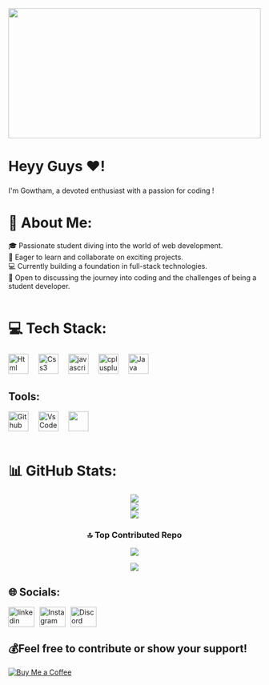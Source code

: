 <img src="https://github.com/GowthamXeno/StudyX/assets/101506428/6d768d42-03ef-4941-a6da-f88b356766a0" height = "260" width = "100%"/>

<h1 align="left">Heyy Guys ❤!</h1>

###

<p align="left">I'm Gowtham, a devoted enthusiast with a passion for coding !</p>

###

# 💫 About Me:
🎓 Passionate student diving into the world of web development.<br>🚀 Eager to learn and collaborate on exciting projects.<br>💻 Currently building a foundation in full-stack technologies.<br>🌟 Open to discussing the journey into coding and the challenges of being a student developer.<br><br>

# 💻 Tech Stack:
###

<div align="left">
  <img src="https://github.com/GowthamXeno/StudyX/assets/101506428/21975c52-f5b5-4d16-ac20-ade6d15f6139" height="40" alt="Html"  />
  <img width="12" />
  <img src="https://github.com/GowthamXeno/StudyX/assets/101506428/c68718f4-0feb-4e76-8412-352a79b6f134" height="40" alt="Css3"  />
  <img width="12" />
   <img src="https://github.com/GowthamXeno/StudyX/assets/101506428/ac27deb2-42fc-4c0a-ada6-c1c33e4d7cfc" height="40" alt="javascript"  />
  <img width="12" />
  <img src="https://github.com/GowthamXeno/StudyX/assets/101506428/4fd02533-45c8-43ae-bea3-2d868fa8a1cb" height="40" alt="cplusplus"  />
  <img width="12" />
  <img src="https://github.com/GowthamXeno/StudyX/assets/101506428/0599fce7-e00d-4dfe-afe4-6d15684df010" height="40" alt="Java"  />
  <img width="12" />
</div>

## Tools:
<div align="left">
    <img src="https://github.com/GowthamXeno/StudyX/assets/101506428/903d41d4-79a9-471e-8649-56cc4b1c265b" height="40" alt="Github"  />
  <img width="12" />
    <img src="https://github.com/GowthamXeno/StudyX/assets/101506428/d35f874c-131c-46e1-8dd4-ae786d1a9eee" height="40" alt="VsCode"  />
  <img width="12" />
    <img src="" height="40" alt=""  />
  <img width="12" />
  <br>
  <br>
</div>

# 📊 GitHub Stats:
<div align="center">
  
![](https://github-readme-stats.vercel.app/api?username=GowthamXeno&theme=gotham&hide_border=false&include_all_commits=true&count_private=true)<br/>
![](https://github-readme-streak-stats.herokuapp.com/?user=GowthamXeno&theme=gotham&hide_border=false)<br/>
![](https://github-readme-stats.vercel.app/api/top-langs/?username=GowthamXeno&theme=gotham&hide_border=false&include_all_commits=true&count_private=true&layout=compact)

### 🔝 Top Contributed Repo
![](https://github-contributor-stats.vercel.app/api?username=GowthamXeno&limit=5&theme=dark&combine_all_yearly_contributions=true)
</div>
<div align="center">
<a href="https://visitcount.itsvg.in">
  <img src="https://visitcount.itsvg.in/api?id=GowthamXeno&label=Profile%20Views&pretty=true" />
</a>
</div>

## 🌐 Socials:
<div align="left" style="display: flex; gap: 10px;">
  <a href="https://www.linkedin.com/in/gowtham-m-75973a22a/" target="_blank">
    <img src="https://github.com/GowthamXeno/StudyX/assets/101506428/06111dae-3ed1-416f-a0a3-f95616cb0c9f" width="52" height="40" alt="linkedin logo"  />
  </a>
  <a href="https://www.instagram.com/gowthamxeno" target="_blank">
    <img src="https://github.com/GowthamXeno/StudyX/assets/101506428/7a38624c-a160-4c37-b41d-14fcb8b9aa92" width="52" height="40" alt="Instagram"  />
  </a>
   <a href="https://discord.gg/https://discord.gg/aVx39y5Eq6" target="_blank">
    <img src="https://github.com/GowthamXeno/StudyX/assets/101506428/23a1551c-45cc-47bd-9313-e8ef0dd56082" width="52" height="40" alt="Discord"  />
  </a>
</div>

  ## 💰Feel free to contribute or show your support!
<!--  [![BuyMeACoffee](https://img.shields.io/badge/Buy%20Me%20a%20Coffee-ffdd00?style=for-the-badge&logo=buy-me-a-coffee&logoColor=black)](https://www.buymeacoffee.com/gowthamxeno) -->
<a href="https://www.buymeacoffee.com/gowthamxeno" target="_blank">
  <img src="https://img.buymeacoffee.com/button-api/?text=Buy%20me%20a%20coffee&emoji=%E2%98%95&slug=gowthamxeno&button_colour=FFDD00&font_colour=000000&font_family=Comic&outline_colour=000000&coffee_colour=ffffff" alt="Buy Me a Coffee">
</a>


<!-- ##

![snake animation](https://github.com/GowthamXeno/GowthamXeno/blob/output/github-contribution-grid-snake2.svg)

## -->
  
